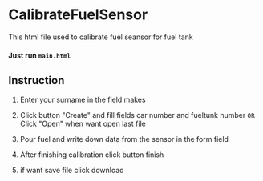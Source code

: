 # CalibrateFuelSensor
This html file used to calibrate fuel seansor for fuel tank

#### Just run  `main.html`

## Instruction

1. Enter your surname in the field makes

2. Click button "Create" and fill fields car number and fueltunk number `OR` Click "Open" when want open last file

3. Pour fuel and write down data from the sensor in the form field

4. Аfter finishing calibration click button finish

5. if want save file click download
